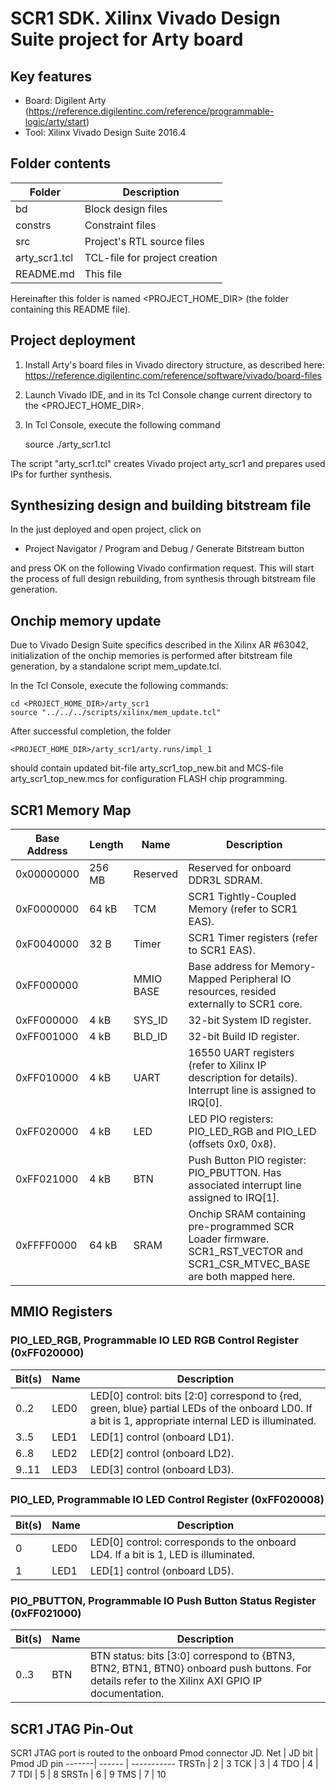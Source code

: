 # SCR1 SDK. Xilinx Vivado Design Suite project for Arty board

## Key features
* Board: Digilent Arty (https://reference.digilentinc.com/reference/programmable-logic/arty/start)
* Tool: Xilinx Vivado Design Suite 2016.4

## Folder contents
Folder | Description
------ | -----------
bd              | Block design files
constrs         | Constraint files
src             | Project's RTL source files
arty_scr1.tcl   | TCL-file for project creation
README.md       | This file

Hereinafter this folder is named <PROJECT_HOME_DIR> (the folder containing this README file).

## Project deployment
1. Install Arty's board files in Vivado directory structure, as described here:
    https://reference.digilentinc.com/reference/software/vivado/board-files


2. Launch Vivado IDE, and in its Tcl Console change current directory to the <PROJECT_HOME_DIR>.

3. In Tcl Console, execute the following command


    source ./arty_scr1.tcl

The script "arty_scr1.tcl" creates Vivado project arty_scr1 and prepares used IPs for further synthesis.

## Synthesizing design and building bitstream file
In the just deployed and open project, click on

* Project Navigator / Program and Debug / Generate Bitstream button

and press OK on the following Vivado confirmation request.
This will start the process of full design rebuilding, from synthesis through bitstream file generation.

## Onchip memory update
Due to Vivado Design Suite specifics described in the Xilinx AR #63042, initialization of the onchip memories
is performed after bitstream file generation, by a standalone script mem_update.tcl.

In the Tcl Console, execute the following commands:

    cd <PROJECT_HOME_DIR>/arty_scr1
    source "../../../scripts/xilinx/mem_update.tcl"

After successful completion, the folder

    <PROJECT_HOME_DIR>/arty_scr1/arty.runs/impl_1

should contain updated bit-file arty_scr1_top_new.bit and MCS-file arty_scr1_top_new.mcs for configuration FLASH chip programming.

## SCR1 Memory Map
Base Address | Length | Name | Description
------------ | ------ | ---- | -----------
0x00000000   | 256 MB | Reserved | Reserved for onboard DDR3L SDRAM.
0xF0000000   | 64  kB | TCM  | SCR1 Tightly-Coupled Memory (refer to SCR1 EAS).
0xF0040000   | 32   B | Timer | SCR1 Timer registers (refer to SCR1 EAS).
0xFF000000   |  | MMIO BASE  | Base address for Memory-Mapped Peripheral IO resources, resided externally to SCR1 core. 
0xFF000000   | 4   kB | SYS_ID | 32-bit System ID register.
0xFF001000   | 4   kB | BLD_ID | 32-bit Build ID register.
0xFF010000   | 4   kB | UART | 16550 UART registers (refer to Xilinx IP description for details). Interrupt line is assigned to IRQ[0].
0xFF020000   | 4   kB | LED | LED PIO registers: PIO_LED_RGB and PIO_LED (offsets 0x0, 0x8).
0xFF021000   | 4   kB | BTN | Push Button PIO register: PIO_PBUTTON. Has associated interrupt line assigned to IRQ[1].
0xFFFF0000   | 64  kB | SRAM | Onchip SRAM containing pre-programmed SCR Loader firmware. SCR1_RST_VECTOR and SCR1_CSR_MTVEC_BASE are both mapped here.

## MMIO Registers

### PIO_LED_RGB, Programmable IO LED RGB Control Register (0xFF020000)
Bit(s) | Name | Description
-------| ---- | -----------
0..2   | LED0 | LED[0] control: bits [2:0] correspond to {red, green, blue} partial LEDs of the onboard LD0. If a bit is 1, appropriate internal LED is illuminated. 
3..5   | LED1 | LED[1] control (onboard LD1).
6..8   | LED2 | LED[2] control (onboard LD2).
9..11  | LED3 | LED[3] control (onboard LD3).

### PIO_LED, Programmable IO LED Control Register (0xFF020008)
Bit(s) | Name | Description
-------| ---- | -----------
0      | LED0 | LED[0] control: corresponds to the onboard LD4. If a bit is 1, LED is illuminated.
1      | LED1 | LED[1] control (onboard LD5).

### PIO_PBUTTON, Programmable IO Push Button Status Register (0xFF021000)
Bit(s) | Name | Description
-------| ---- | -----------
0..3   | BTN  | BTN status: bits [3:0] correspond to {BTN3, BTN2, BTN1, BTN0} onboard push buttons. For details refer to the Xilinx AXI GPIO IP documentation.


## SCR1 JTAG Pin-Out
SCR1 JTAG port is routed to the onboard Pmod connector JD.
Net    | JD bit | Pmod JD pin
-------| ------ | -----------
TRSTn  | 2      | 3
TCK    | 3      | 4
TDO    | 4      | 7
TDI    | 5      | 8
SRSTn  | 6      | 9
TMS    | 7      | 10
